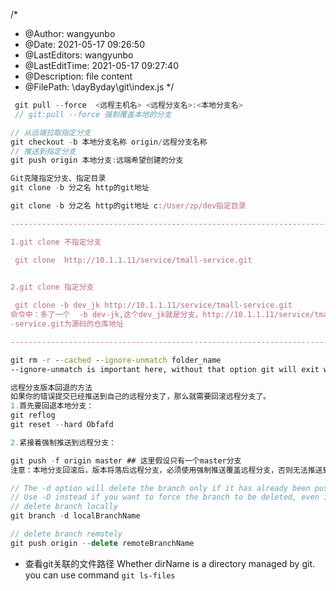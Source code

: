 <!--
 * @Author: wangyunbo
 * @Date: 2021-05-17 09:26:50
 * @LastEditors: wangyunbo
 * @LastEditTime: 2021-09-14 09:39:48
 * @Description: file content
 * @FilePath: \dayByday\git\index.md
-->
/*
 * @Author: wangyunbo
 * @Date: 2021-05-17 09:26:50
 * @LastEditors: wangyunbo
 * @LastEditTime: 2021-05-17 09:27:40
 * @Description: file content
 * @FilePath: \dayByday\git\index.js
 */

```javascript
 git pull --force  <远程主机名> <远程分支名>:<本地分支名>
 // git:pull --force 强制覆盖本地的分支
```

```javascript
// 从远端拉取指定分支
git checkout -b 本地分支名称 origin/远程分支名称
// 推送到指定分支
git push origin 本地分支:远端希望创建的分支
```
```javascript
Git克隆指定分支、指定目录
git clone -b 分之名 http的git地址

git clone -b 分之名 http的git地址 c:/User/zp/dev指定目录

-------------------------------------------------------------------------------------------------------------------

1.git clone 不指定分支

 git clone  http://10.1.1.11/service/tmall-service.git

 
2.git clone 指定分支

 git clone -b dev_jk http://10.1.1.11/service/tmall-service.git
命令中：多了一个  -b dev-jk,这个dev_jk就是分支，http://10.1.1.11/service/tmall
-service.git为源码的仓库地址

--------------------------------------------------------------------------------------------------------------------

```

```bat
git rm -r --cached --ignore-unmatch folder_name
--ignore-unmatch is important here, without that option git will exit with error on the first file not in the index.
```

```js
远程分支版本回退的方法
如果你的错误提交已经推送到自己的远程分支了，那么就需要回滚远程分支了。
1.首先要回退本地分支：
git reflog
git reset --hard Obfafd

2.紧接着强制推送到远程分支：

git push -f origin master ## 这里假设只有一个master分支
注意：本地分支回滚后，版本将落后远程分支，必须使用强制推送覆盖远程分支，否则无法推送到远程分支
```


```js
// The -d option will delete the branch only if it has already been pushed and merged with the remote branch. 
// Use -D instead if you want to force the branch to be deleted, even if it hasn't been pushed or merged yet.
// delete branch locally
git branch -d localBranchName

// delete branch remotely
git push origin --delete remoteBranchName
```

- 查看git关联的文件路径
Whether dirName is a directory managed by git. you can use command `git ls-files`